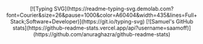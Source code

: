 
<p align="center">
  [![Typing SVG](https://readme-typing-svg.demolab.com?font=Courier&size=26&pause=1000&color=A60404&width=435&lines=Full+Stack;Software+Developer)](https://git.io/typing-svg)
  [![Samuel's GitHub stats](https://github-readme-stats.vercel.app/api?username=saamoff)](https://github.com/anuraghazra/github-readme-stats)
</p>


